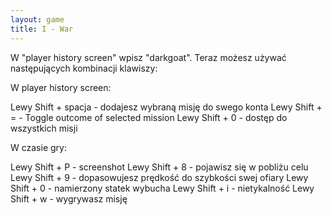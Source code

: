 ```yaml
---
layout: game
title: I - War
---
```


W  "player history screen" wpisz "darkgoat".
Teraz możesz używać następujących kombinacji klawiszy:

W player history screen:

Lewy Shift + spacja	- dodajesz wybraną misję do swego konta
Lewy Shift + =      		- Toggle outcome of selected mission
Lewy Shift + 0      		- dostęp do wszystkich misji

W czasie gry:

Lewy Shift + P 	- screenshot
Lewy Shift + 8 	- pojawisz się w pobliżu celu
Lewy Shift + 9	- dopasowujesz prędkość do szybkości swej 
ofiary
Lewy Shift + 0 	- namierzony statek wybucha
Lewy Shift + i 	- nietykalność
Lewy Shift + w 	- wygrywasz misję
